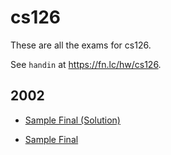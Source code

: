 # cs126

These are all the exams for cs126.

See `handin` at https://fn.lc/hw/cs126.



## 2002


* [Sample Final (Solution)](/static/exams/cs126/2002/sampleFinalSol.pdf)

* [Sample Final](/static/exams/cs126/2002/sampleFinal.pdf)


